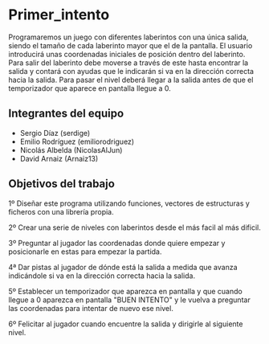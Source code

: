 # Primer_intento

Programaremos un juego con diferentes laberintos con una única salida, siendo el tamaño de cada laberinto mayor que el de la pantalla. 
El usuario introducirá unas coordenadas iniciales de posición dentro del laberinto. Para salir del laberinto debe moverse a través de 
este hasta encontrar la salida y contará con ayudas que le indicarán si va en la dirección correcta hacia la salida. Para pasar el nivel 
deberá llegar a la salida antes de que el temporizador que aparece en pantalla llegue a 0.

## Integrantes del equipo
* Sergio Díaz	       (serdige)
* Emilio Rodríguez  (emiliorodriguez)
* Nicolás Albelda   (NicolasAlJun)
* David Arnaiz      (Arnaiz13)

## Objetivos del trabajo

1º Diseñar este programa utilizando funciones, vectores de estructuras y ficheros con una librería propia.

2º Crear una serie de niveles con laberintos desde el más facil al más dificil.

3º Preguntar al jugador las coordenadas donde quiere empezar y posicionarle en estas para empezar la partida.

4ª Dar pistas al jugador de dónde está la salida a medida que avanza indicándole si va en la dirección correcta hacia la salida.

5º Establecer un temporizador que aparezca en pantalla y que cuando llegue a 0 aparezca en pantalla "BUEN INTENTO" y 
le vuelva a preguntar las coordenadas para intentar de nuevo ese nivel.

6º Felicitar al jugador cuando encuentre la salida y dirigirle al siguiente nivel.